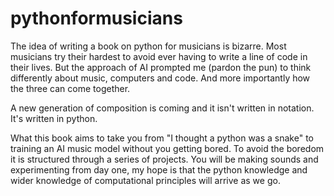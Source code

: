 # pythonformusicians
The idea of writing a book on python for musicians is bizarre. Most musicians try their hardest to avoid ever having to write a line of code in their lives. But the approach of AI prompted me (pardon the pun) to think differently about music, computers and code. And more importantly how the three can come together.

A new generation of composition is coming and it isn't written in notation. It's written in python.

What this book aims to take you from "I thought a python was a snake" to training an AI music model without you getting bored. To avoid the boredom it is structured through a series of projects. You will be making sounds and experimenting from day one, my hope is that the python knowledge and wider knowledge of computational principles will arrive as we go. 
